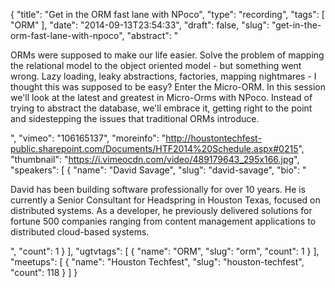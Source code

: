 {
  "title": "Get in the ORM fast lane with NPoco",
  "type": "recording",
  "tags": [
    "ORM"
  ],
  "date": "2014-09-13T23:54:33",
  "draft": false,
  "slug": "get-in-the-orm-fast-lane-with-npoco",
  "abstract": "<p>ORMs were supposed to make our life easier. Solve the problem of mapping the relational model to the object oriented model - but something went wrong. Lazy loading, leaky abstractions, factories, mapping nightmares - I thought this was supposed to be easy? Enter the Micro-ORM. In this session we'll look at the latest and greatest in Micro-Orms with NPoco. Instead of trying to abstract the database, we'll embrace it, getting right to the point and sidestepping the issues that traditional ORMs introduce.</p>",
  "vimeo": "106165137",
  "moreinfo": "http://houstontechfest-public.sharepoint.com/Documents/HTF2014%20Schedule.aspx#0215",
  "thumbnail": "https://i.vimeocdn.com/video/489179643_295x166.jpg",
  "speakers": [
    {
      "name": "David Savage",
      "slug": "david-savage",
      "bio": "<p>David has been building software professionally for over 10 years. He is currently a Senior Consultant for Headspring in Houston Texas, focused on distributed systems. As a developer, he previously delivered solutions for fortune 500 companies ranging from content management applications to distributed cloud-based systems.</p>",
      "count": 1
    }
  ],
  "ugtvtags": [
    {
      "name": "ORM",
      "slug": "orm",
      "count": 1
    }
  ],
  "meetups": [
    {
      "name": "Houston Techfest",
      "slug": "houston-techfest",
      "count": 118
    }
  ]
}